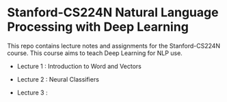 # Stanford-CS224N Natural Language Processing with Deep Learning

This repo contains lecture notes and assignments for the Stanford-CS224N course. This course aims to teach Deep Learning for NLP use.

* Lecture 1 : Introduction to Word and Vectors

* Lecture 2 : Neural Classifiers

* Lecture 3 :
